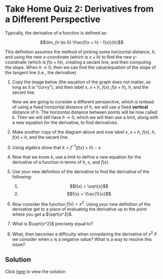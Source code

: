 # Take Home Quiz 2: Derivatives from a Different Perspective

Typically, the derivative of a function is defined as:

$$\lim_{h \to 0} \frac{f(x + h) - f(x)}{h}$$

This definition assumes the method of picking some horizontal distance, $h$, and using the new x-coordinate (which is $x + h$) to find the new y-coordinate (which is $f(x + h)$), creating a secant line, and then computing the slope. When $h \to 0$, then we can find the value/equation of the slope of the tangent line (i.e., the derivative)

1. Copy the image below (the equation of the graph does not matter, as long as it is "curvy"), and then label $x$, $x + h$, $f(x)$, $f(x + h)$, $h$, and the secant line.

    Now we are going to consider a different perspective, which is isntead of using a fixed horizontal distance of $h$, we will use a fixed **vertical** distance of $h$. The horizontal distance between points will be now called $k$. Then we will still have $h \to 0$, which we will then use a limit, along with a new equation for the derivative, to find derivatives.

2. Make another copy of the diagram above and now label $x$, $x + h$, $f(x)$, $h$, $f(x) + h$, and the secant line.
3. Using algebra show that $k = f^{-1}(f(x) + h) - x$.
4. Now that we know $k$, use a limit to define a new equation for the derivative of a function in terms of $h$, $x$, and $f(x)$.
5. Use your new definition of the derivative to find the derivative of the following:
    1. $$f(x) = \sqrt{x}$$ 
    2. $$f(x) = \frac{1}{x}$$
6. Now consider the function $f(x) = x^2$. Using your new definition of the derivative get to a place of evaluating the derivative up to the point where you get a $\sqrt{x^2}$.
1. What is $\sqrt{x^2}$ precisely equal to? 
2. What, then becomes a difficulty when considering the derivative of $x^2$ if we consider when $x$ is a negative value? What is a way to resolve this issue?

## Solution
Click [here](../assets/take-home-quiz-2.pdf) to view the solution